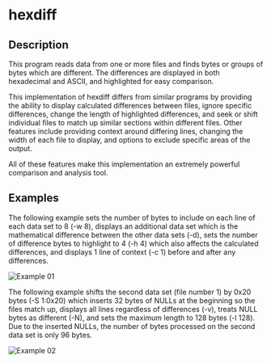 # hexdiff

## Description

This program reads data from one or more files and finds bytes or groups of bytes which are different. The differences are displayed in both hexadecimal and ASCII, and highlighted for easy comparison.

This implementation of hexdiff differs from similar programs by providing the ability to display calculated differences between files, ignore specific differences, change the length of highlighted differences, and seek or shift individual files to match up similar sections within different files. Other features include providing context around differing lines, changing the width of each file to display, and options to exclude specific areas of the output.

All of these features make this implementation an extremely powerful comparison and analysis tool.

## Examples

The following example sets the number of bytes to include on each line of each data set to 8 (-w 8), displays an additional data set which is the mathematical difference between the other data sets (-d), sets the number of difference bytes to highlight to 4 (-h 4) which also affects the calculated differences, and displays 1 line of context (-c 1) before and after any differences.

![Example 01](../extras/hexdiff-example-01.png?raw=true)

The following example shifts the second data set (file number 1) by 0x20 bytes (-S 1:0x20) which inserts 32 bytes of NULLs at the beginning so the files match up, displays all lines regardless of differences (-v), treats NULL bytes as different (-N), and sets the maximum length to 128 bytes (-l 128). Due to the inserted NULLs, the number of bytes processed on the second data set is only 96 bytes.

![Example 02](../extras/hexdiff-example-02.png?raw=true)

